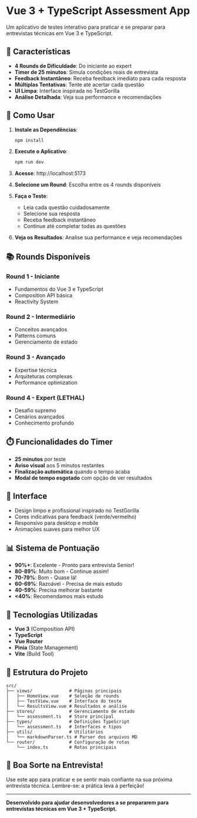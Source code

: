 # Vue 3 + TypeScript Assessment App

Um aplicativo de testes interativo para praticar e se preparar para entrevistas técnicas em Vue 3 e TypeScript.

## 🚀 Características

- **4 Rounds de Dificuldade**: Do iniciante ao expert
- **Timer de 25 minutos**: Simula condições reais de entrevista
- **Feedback Instantâneo**: Receba feedback imediato para cada resposta
- **Múltiplas Tentativas**: Tente até acertar cada questão
- **UI Limpa**: Interface inspirada no TestGorilla
- **Análise Detalhada**: Veja sua performance e recomendações

## 🎯 Como Usar

1. **Instale as Dependências**:
   ```bash
   npm install
   ```

2. **Execute o Aplicativo**:
   ```bash
   npm run dev
   ```

3. **Acesse**: http://localhost:5173

4. **Selecione um Round**: Escolha entre os 4 rounds disponíveis

5. **Faça o Teste**:
   - Leia cada questão cuidadosamente
   - Selecione sua resposta
   - Receba feedback instantâneo
   - Continue até completar todas as questões

6. **Veja os Resultados**: Analise sua performance e veja recomendações

## 📚 Rounds Disponíveis

### Round 1 - Iniciante
- Fundamentos do Vue 3 e TypeScript
- Composition API básica
- Reactivity System

### Round 2 - Intermediário
- Conceitos avançados
- Patterns comuns
- Gerenciamento de estado

### Round 3 - Avançado
- Expertise técnica
- Arquiteturas complexas
- Performance optimization

### Round 4 - Expert (LETHAL)
- Desafio supremo
- Cenários avançados
- Conhecimento profundo

## ⏱️ Funcionalidades do Timer

- **25 minutos** por teste
- **Aviso visual** aos 5 minutos restantes
- **Finalização automática** quando o tempo acaba
- **Modal de tempo esgotado** com opção de ver resultados

## 🎨 Interface

- Design limpo e profissional inspirado no TestGorilla
- Cores indicativas para feedback (verde/vermelho)
- Responsivo para desktop e mobile
- Animações suaves para melhor UX

## 📊 Sistema de Pontuação

- **90%+**: Excelente - Pronto para entrevista Senior!
- **80-89%**: Muito bom - Continue assim!
- **70-79%**: Bom - Quase lá!
- **60-69%**: Razoável - Precisa de mais estudo
- **40-59%**: Precisa melhorar bastante
- **<40%**: Recomendamos mais estudo

## 🔧 Tecnologias Utilizadas

- **Vue 3** (Composition API)
- **TypeScript**
- **Vue Router**
- **Pinia** (State Management)
- **Vite** (Build Tool)

## 📁 Estrutura do Projeto

```
src/
├── views/              # Páginas principais
│   ├── HomeView.vue    # Seleção de rounds
│   ├── TestView.vue    # Interface do teste
│   └── ResultsView.vue # Resultados e análise
├── stores/             # Gerenciamento de estado
│   └── assessment.ts   # Store principal
├── types/              # Definições TypeScript
│   └── assessment.ts   # Interfaces e tipos
├── utils/              # Utilitários
│   └── markdownParser.ts # Parser dos arquivos MD
└── router/             # Configuração de rotas
    └── index.ts        # Rotas principais
```

## 🎉 Boa Sorte na Entrevista!

Use este app para praticar e se sentir mais confiante na sua próxima entrevista técnica. Lembre-se: a prática leva à perfeição!

---

**Desenvolvido para ajudar desenvolvedores a se prepararem para entrevistas técnicas em Vue 3 + TypeScript.**
